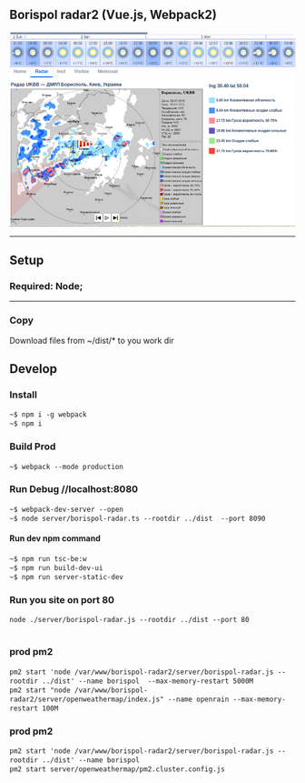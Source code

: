 ## Borispol radar2 (Vue.js, Webpack2)

![](https://github.com/Maxislav/borispol-radar2/blob/master/readme.png?raw=true?raw=true=400x200)

***
## Setup

### Required: Node;
***

### Copy
Download files from ~/dist/* to you work dir


## Develop

### Install

```
~$ npm i -g webpack
~$ npm i
```
### Build Prod
```
~$ webpack --mode production
```

### Run Debug   //localhost:8080

```
~$ webpack-dev-server --open
~$ node server/borispol-radar.ts --rootdir ../dist  --port 8090
```
#### Run dev npm command
```
~$ npm run tsc-be:w
~$ npm run build-dev-ui
~$ npm run server-static-dev
```




### Run you site on port 80
```shell script
node ./server/borispol-radar.js --rootdir ../dist --port 80


```

### prod pm2
```shell script
pm2 start 'node /var/www/borispol-radar2/server/borispol-radar.js --rootdir ../dist' --name borispol  --max-memory-restart 5000M
pm2 start "node /var/www/borispol-radar2/server/openweathermap/index.js" --name openrain --max-memory-restart 100M
```

### prod pm2
``` shell script
pm2 start 'node /var/www/borispol-radar2/server/borispol-radar.js --rootdir ../dist' --name borispol
pm2 start server/openweathermap/pm2.cluster.config.js 
```
